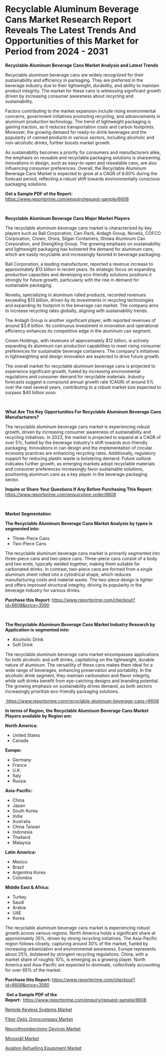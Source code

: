 <p><h1>Recyclable Aluminum Beverage Cans Market Research Report Reveals The Latest Trends And Opportunities of this Market for Period from 2024 - 2031</h1></p><p><strong>Recyclable Aluminum Beverage Cans Market Analysis and Latest Trends</strong></p>
<p><p>Recyclable aluminum beverage cans are widely recognized for their sustainability and efficiency in packaging. They are preferred in the beverage industry due to their lightweight, durability, and ability to maintain product integrity. The market for these cans is witnessing significant growth driven by increasing consumer awareness about recycling and sustainability. </p><p>Factors contributing to the market expansion include rising environmental concerns, government initiatives promoting recycling, and advancements in aluminum production technology. The trend of lightweight packaging is gaining traction, as it reduces transportation costs and carbon footprints. Moreover, the growing demand for ready-to-drink beverages and the popularity of canned products in various sectors, including alcoholic and non-alcoholic drinks, further boosts market growth.</p><p>As sustainability becomes a priority for consumers and manufacturers alike, the emphasis on reusable and recyclable packaging solutions is sharpening. Innovations in design, such as easy-to-open and resealable cans, are also influencing consumer preferences. Overall, the Recyclable Aluminum Beverage Cans Market is expected to grow at a CAGR of 6.60% during the forecast period, reflecting a robust shift towards environmentally conscious packaging solutions.</p></p>
<p><strong>Get a Sample PDF of the Report:&nbsp;</strong> <a href="https://www.reportprime.com/enquiry/request-sample/6608">https://www.reportprime.com/enquiry/request-sample/6608</a></p>
<p>&nbsp;</p>
<p><strong>Recyclable Aluminum Beverage Cans Major Market Players</strong></p>
<p><p>The recyclable aluminum beverage cans market is characterized by key players such as Ball Corporation, Can-Pack, Ardagh Group, Novelis, COFCO Corporation, Crown, Orora, Silgan Containers, Showa Aluminum Can Corporation, and ShengXing Group. The growing emphasis on sustainability and lightweight packaging has bolstered the demand for aluminum cans, which are easily recyclable and increasingly favored in beverage packaging.</p><p>Ball Corporation, a leading manufacturer, reported a revenue increase to approximately $13 billion in recent years. Its strategic focus on expanding production capacities and developing eco-friendly solutions positions it strongly for future growth, particularly with the rise in demand for sustainable packaging.</p><p>Novelis, specializing in aluminum rolled products, recorded revenues exceeding $13 billion, driven by its investments in recycling technologies and expanding its footprint in the beverage can market. The company aims to increase recycling rates globally, aligning with sustainability trends.</p><p>The Ardagh Group is another significant player, with reported revenues of around $3.8 billion. Its continuous investment in innovation and operational efficiency enhances its competitive edge in the aluminum can segment. </p><p>Crown Holdings, with revenues of approximately $12 billion, is actively expanding its aluminum can production capabilities to meet rising consumer preferences for sustainable beverage containers. The company's initiatives in lightweighting and design innovation are expected to drive future growth.</p><p>The overall market for recyclable aluminum beverage cans is projected to experience significant growth, fueled by increasing environmental regulations and consumer demand for recyclable materials. Industry forecasts suggest a compound annual growth rate (CAGR) of around 5% over the next several years, contributing to a robust market size expected to surpass $40 billion soon.</p></p>
<p>&nbsp;</p>
<p><strong>What Are The Key Opportunities For Recyclable Aluminum Beverage Cans Manufacturers?</strong></p>
<p><p>The recyclable aluminum beverage cans market is experiencing robust growth, driven by increasing consumer awareness of sustainability and recycling initiatives. In 2023, the market is projected to expand at a CAGR of over 5%, fueled by the beverage industry's shift towards eco-friendly packaging. Innovations in can design and the implementation of circular economy practices are enhancing recycling rates. Additionally, regulatory support for reducing plastic waste is bolstering demand. Future outlook indicates further growth, as emerging markets adopt recyclable materials and consumer preferences increasingly favor sustainable solutions, positioning aluminum cans as a key player in the beverage packaging sector.</p></p>
<p><strong>Inquire or Share Your Questions If Any Before Purchasing This Report:</strong> <a href="https://www.reportprime.com/enquiry/pre-order/6608">https://www.reportprime.com/enquiry/pre-order/6608</a></p>
<p>&nbsp;</p>
<p><strong>Market Segmentation</strong></p>
<p><strong>The Recyclable Aluminum Beverage Cans Market Analysis by types is segmented into:</strong></p>
<p><ul><li>Three-Piece Cans</li><li>Two-Piece Cans</li></ul></p>
<p><p>The recyclable aluminum beverage cans market is primarily segmented into three-piece cans and two-piece cans. Three-piece cans consist of a body and two ends, typically welded together, making them suitable for carbonated drinks. In contrast, two-piece cans are formed from a single aluminum sheet rolled into a cylindrical shape, which reduces manufacturing costs and material waste. The two-piece design is lighter and offers improved structural integrity, driving its popularity in the beverage industry for various drinks.</p></p>
<p><strong>Purchase this Report:&nbsp;</strong><a href="https://www.reportprime.com/checkout?id=6608&price=3590">https://www.reportprime.com/checkout?id=6608&price=3590</a></p>
<p>&nbsp;</p>
<p><strong>The Recyclable Aluminum Beverage Cans Market Industry Research by Application is segmented into:</strong></p>
<p><ul><li>Alcoholic Drink</li><li>Soft Drink</li></ul></p>
<p><p>The recyclable aluminum beverage cans market encompasses applications for both alcoholic and soft drinks, capitalizing on the lightweight, durable nature of aluminum. The versatility of these cans makes them ideal for a wide range of beverages, enhancing preservation and portability. In the alcoholic drink segment, they maintain carbonation and flavor integrity, while soft drinks benefit from eye-catching designs and branding potential. The growing emphasis on sustainability drives demand, as both sectors increasingly prioritize eco-friendly packaging solutions.</p></p>
<p><a href="https://www.reportprime.com/recyclable-aluminum-beverage-cans-r6608">&nbsp;https://www.reportprime.com/recyclable-aluminum-beverage-cans-r6608</a></p>
<p><strong>In terms of Region, the Recyclable Aluminum Beverage Cans Market Players available by Region are:</strong></p>
<p>
    <p> <strong> North America: </strong>
        <ul>
            <li>United States</li>
            <li>Canada</li>
        </ul>
        </p> 
    <p> <strong> Europe: </strong>
        <ul>
            <li>Germany</li>
            <li>France</li>
            <li>U.K.</li>
            <li>Italy</li>
            <li>Russia</li>
        </ul>
        </p> 
    <p> <strong> Asia-Pacific: </strong>
        <ul>
            <li>China</li>
            <li>Japan</li>
            <li>South Korea</li>
            <li>India</li>
            <li>Australia</li>
            <li>China Taiwan</li>
            <li>Indonesia</li>
            <li>Thailand</li>
            <li>Malaysia</li>
        </ul>
        </p> 
    <p> <strong> Latin America: </strong>
        <ul>
            <li>Mexico</li>
            <li>Brazil</li>
            <li>Argentina Korea</li>
            <li>Colombia</li>
        </ul>
        </p> 
    <p> <strong> Middle East & Africa: </strong>
        <ul>
            <li>Turkey</li>
            <li>Saudi</li>
            <li>Arabia</li>
            <li>UAE</li>
            <li>Korea</li>
        </ul>
    </p>
    </p>
<p><p>The recyclable aluminum beverage cans market is experiencing robust growth across various regions. North America holds a significant share at approximately 35%, driven by strong recycling initiatives. The Asia-Pacific region follows closely, capturing around 30% of the market, fueled by increasing urbanization and environmental awareness. Europe represents about 25%, bolstered by stringent recycling regulations. China, with a market share of roughly 10%, is emerging as a growing player. North America and Asia-Pacific are expected to dominate, collectively accounting for over 65% of the market.</p></p>
<p><strong>Purchase this Report: </strong><a href="https://www.reportprime.com/checkout?id=6608&price=3590">https://www.reportprime.com/checkout?id=6608&price=3590</a></p>
<p>&nbsp;<strong>Get a Sample PDF of the Report:&nbsp;&nbsp;</strong><a href="https://www.reportprime.com/enquiry/request-sample/6608">https://www.reportprime.com/enquiry/request-sample/6608</a></p>
<p><strong></strong></p>
<p><p><a href="https://issuu.com/reportprime-2/docs/remote-keyless-systems-market-size-_244a3b215dd2c5">Remote Keyless Systems Market</a></p><p><a href="https://medium.com/@minervawunsch/future-of-innovation-global-fiber-optic-gyrocompass-market-growth-and-opportunities-2024-2031-4234796f5eb3">Fiber Optic Gyrocompass Market</a></p><p><a href="https://www.linkedin.com/pulse/neurothrombectomy-devices-market-essentials-key-players-demand-irjne?trackingId=GRXQEvC1RRKm9JV6GFJ60Q%3D%3D">Neurothrombectomy Devices Market</a></p><p><a href="https://www.linkedin.com/pulse/global-minoxidil-market-opportunities-challenges2024-2031-pereops-yj4me?trackingId=kLjElsiLQhqhq8OgUpLCRw%3D%3D">Minoxidil Market</a></p><p><a href="https://medium.com/@paullawrence644/global-aviation-refuelling-equipment-market-status-2024-2031-and-forecast-by-region-product-ed8b77f1aeae">Aviation Refuelling Equipment Market</a></p></p>